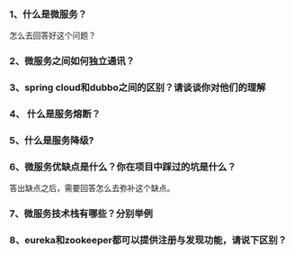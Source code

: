 
### 1、什么是微服务？

怎么去回答好这个问题？

### 2、微服务之间如何独立通讯？

### 3、spring cloud和dubbo之间的区别？请谈谈你对他们的理解


### 4、 什么是服务熔断？

### 5、什么是服务降级?

### 6、微服务优缺点是什么？你在项目中踩过的坑是什么？

答出缺点之后，需要回答怎么去弥补这个缺点。



### 7、微服务技术栈有哪些？分别举例

### 8、eureka和zookeeper都可以提供注册与发现功能，请说下区别？











